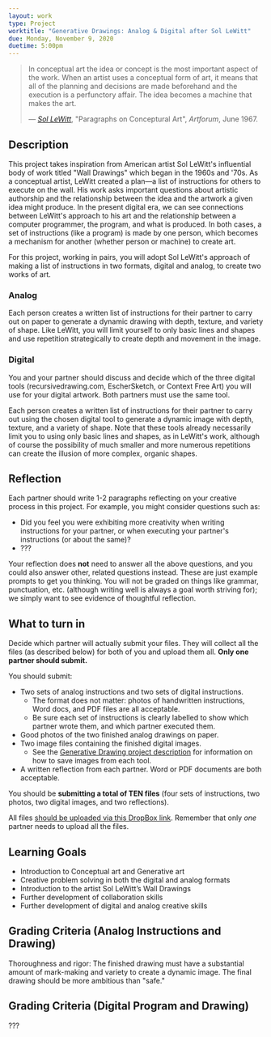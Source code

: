 ```yaml
---
layout: work
type: Project
worktitle: "Generative Drawings: Analog & Digital after Sol LeWitt"
due: Monday, November 9, 2020
duetime: 5:00pm
---
```


> In conceptual art the idea or concept is the most
> important aspect of the work. When an artist uses a conceptual form of
> art, it means that all of the planning and decisions are made
> beforehand and the execution is a perfunctory affair. The idea becomes
> a machine that makes the art.
>
> &mdash; <cite>[Sol
> LeWitt](https://en.wikipedia.org/wiki/Sol_LeWitt)</cite>,
> "Paragraphs on Conceptural Art", *Artforum*, June 1967.

Description
-----------

This project takes inspiration from American artist Sol LeWitt's
influential body of work titled "Wall Drawings" which began in the
1960s and '70s. As a conceptual artist, LeWitt created a plan&mdash;a
list of instructions for others to execute on the wall. His work asks
important questions about artistic authorship and the relationship
between the idea and the artwork a given idea might produce. In the
present digital era, we can see connections between LeWitt's approach
to his art and the relationship between a computer programmer, the
program, and what is produced. In both cases, a set of instructions
(like a program) is made by one person, which becomes a mechanism for
another (whether person or machine) to create art.

For this project, working in pairs, you will adopt Sol LeWitt's
approach of making a list of instructions in two formats, digital and
analog, to create two works of art.

### Analog

Each person creates a written list of instructions for their partner
to carry out on paper to generate a dynamic drawing with depth,
texture, and variety of shape. Like LeWitt, you will limit yourself to
only basic lines and shapes and use repetition strategically to create
depth and movement in the image.

### Digital

You and your partner should discuss and decide which of the three
digital tools (recursivedrawing.com, EscherSketch, or Context Free
Art) you will use for your digital artwork.  Both partners must use
the same tool.

Each person creates a written list of instructions for their partner
to carry out using the chosen digital tool to generate a dynamic image
with depth, texture, and a variety of shape. Note that these tools
already necessarily limit you to using only basic lines and shapes, as
in LeWitt's work, although of course the possibility of much smaller
and more numerous repetitions can create the illusion of more complex,
organic shapes.

Reflection
----------

Each partner should write 1-2 paragraphs reflecting on your creative
process in this project.  For example, you might consider questions
such as:

  - Did you feel you were exhibiting more creativity when writing
    instructions for your partner, or when executing your partner's
    instructions (or about the same)?
  - ???

Your reflection does **not** need to answer all the above questions,
and you could also answer other, related questions instead.  These
are just example prompts to get you thinking.  You will not be graded
on things like grammar, punctuation, etc. (although writing well is
always a goal worth striving for); we simply want to see evidence of
thoughtful reflection.


What to turn in
---------------

Decide which partner will actually submit your files.  They will
collect all the files (as described below) for both of you and upload
them all.  **Only one partner should submit.**

You should submit:

* Two sets of analog instructions and two sets of digital instructions.
    * The format does not matter: photos of handwritten instructions,
      Word docs, and PDF files are all acceptable.
    * Be sure each set of instructions is clearly labelled to show
      which partner wrote them, and which partner executed them.
* Good photos of the two finished analog drawings on paper.
* Two image files containing the finished digital images.
    * See the [Generative Drawing project
      description](generativedrawing.html) for information on how to
      save images from each tool.
* A written reflection from each partner.  Word or PDF documents are
  both acceptable.

You should be **submitting a total of TEN files** (four sets of
instructions, two photos, two digital images, and two reflections).

All files [should be uploaded via this DropBox
link](https://www.dropbox.com/request/HiKJpRt7ye3L4qPJvVCB).  Remember
that only *one* partner needs to upload all the files.

Learning Goals
--------------

* Introduction to Conceptual art and Generative art
* Creative problem solving in both the digital and analog formats
* Introduction to the artist Sol LeWitt’s Wall Drawings
* Further development of collaboration skills
* Further development of digital and analog creative skills

Grading Criteria (Analog Instructions and Drawing)
--------------------------------------------------

Thoroughness and rigor: The finished drawing must have a substantial
amount of mark-making and variety to create a dynamic image. The final
drawing should be more ambitious than "safe."

Grading Criteria (Digital Program and Drawing)
----------------------------------------------

???

